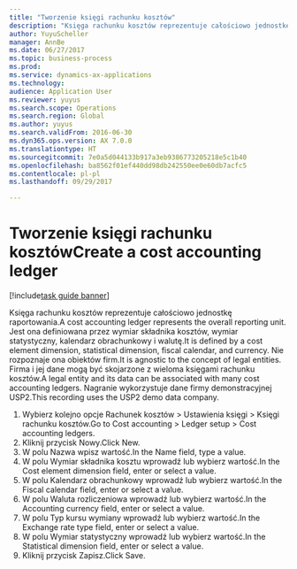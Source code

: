 ```yaml
--- 
title: "Tworzenie księgi rachunku kosztów"
description: "Księga rachunku kosztów reprezentuje całościowo jednostkę raportowania."
author: YuyuScheller
manager: AnnBe
ms.date: 06/27/2017
ms.topic: business-process
ms.prod: 
ms.service: dynamics-ax-applications
ms.technology: 
audience: Application User
ms.reviewer: yuyus
ms.search.scope: Operations
ms.search.region: Global
ms.author: yuyus
ms.search.validFrom: 2016-06-30
ms.dyn365.ops.version: AX 7.0.0
ms.translationtype: HT
ms.sourcegitcommit: 7e0a5d044133b917a3eb9386773205218e5c1b40
ms.openlocfilehash: ba8562f01ef440dd98db242550ee0e60db7acfc5
ms.contentlocale: pl-pl
ms.lasthandoff: 09/29/2017

---
```

# <a name="create-a-cost-accounting-ledger"></a><span data-ttu-id="20f5a-103">Tworzenie księgi rachunku kosztów</span><span class="sxs-lookup"><span data-stu-id="20f5a-103">Create a cost accounting ledger</span></span>

[!include[task guide banner](../../includes/task-guide-banner.md)]

<span data-ttu-id="20f5a-104">Księga rachunku kosztów reprezentuje całościowo jednostkę raportowania.</span><span class="sxs-lookup"><span data-stu-id="20f5a-104">A cost accounting ledger represents the overall reporting unit.</span></span> <span data-ttu-id="20f5a-105">Jest ona definiowana przez wymiar składnika kosztów, wymiar statystyczny, kalendarz obrachunkowy i walutę.</span><span class="sxs-lookup"><span data-stu-id="20f5a-105">It is defined by a cost element dimension, statistical dimension, fiscal calendar, and currency.</span></span> <span data-ttu-id="20f5a-106">Nie rozpoznaje ona obiektów firm.</span><span class="sxs-lookup"><span data-stu-id="20f5a-106">It is agnostic to the concept of legal entities.</span></span> <span data-ttu-id="20f5a-107">Firma i jej dane mogą być skojarzone z wieloma księgami rachunku kosztów.</span><span class="sxs-lookup"><span data-stu-id="20f5a-107">A legal entity and its data can be associated with many cost accounting ledgers.</span></span> <span data-ttu-id="20f5a-108">Nagranie wykorzystuje dane firmy demonstracyjnej USP2.</span><span class="sxs-lookup"><span data-stu-id="20f5a-108">This recording uses the USP2 demo data company.</span></span>

1. <span data-ttu-id="20f5a-109">Wybierz kolejno opcje Rachunek kosztów > Ustawienia księgi > Księgi rachunku kosztów.</span><span class="sxs-lookup"><span data-stu-id="20f5a-109">Go to Cost accounting > Ledger setup > Cost accounting ledgers.</span></span>
2. <span data-ttu-id="20f5a-110">Kliknij przycisk Nowy.</span><span class="sxs-lookup"><span data-stu-id="20f5a-110">Click New.</span></span>
3. <span data-ttu-id="20f5a-111">W polu Nazwa wpisz wartość.</span><span class="sxs-lookup"><span data-stu-id="20f5a-111">In the Name field, type a value.</span></span>
4. <span data-ttu-id="20f5a-112">W polu Wymiar składnika kosztu wprowadź lub wybierz wartość.</span><span class="sxs-lookup"><span data-stu-id="20f5a-112">In the Cost element dimension field, enter or select a value.</span></span>
5. <span data-ttu-id="20f5a-113">W polu Kalendarz obrachunkowy wprowadź lub wybierz wartość.</span><span class="sxs-lookup"><span data-stu-id="20f5a-113">In the Fiscal calendar field, enter or select a value.</span></span>
6. <span data-ttu-id="20f5a-114">W polu Waluta rozliczeniowa wprowadź lub wybierz wartość.</span><span class="sxs-lookup"><span data-stu-id="20f5a-114">In the Accounting currency field, enter or select a value.</span></span>
7. <span data-ttu-id="20f5a-115">W polu Typ kursu wymiany wprowadź lub wybierz wartość.</span><span class="sxs-lookup"><span data-stu-id="20f5a-115">In the Exchange rate type field, enter or select a value.</span></span>
8. <span data-ttu-id="20f5a-116">W polu Wymiar statystyczny wprowadź lub wybierz wartość.</span><span class="sxs-lookup"><span data-stu-id="20f5a-116">In the Statistical dimension field, enter or select a value.</span></span>
9. <span data-ttu-id="20f5a-117">Kliknij przycisk Zapisz.</span><span class="sxs-lookup"><span data-stu-id="20f5a-117">Click Save.</span></span>


